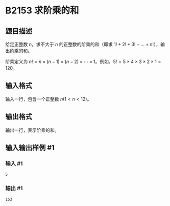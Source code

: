 # B2153 求阶乘的和

## 题目描述

给定正整数 $n$，求不大于 $n$ 的正整数的阶乘的和（即求 $1!+2!+3!+\dots+n!$），输出阶乘的和。

阶乘定义为 $n!=n\times (n-1)\times (n-2)\times \cdots \times 1$。例如，$5! = 5 \times 4 \times 3 \times 2 \times 1=120$。

## 输入格式

输入一行，包含一个正整数 $n(1 < n < 12)$。

## 输出格式

输出一行，表示阶乘的和。

## 输入输出样例 #1

### 输入 #1

```
5
```

### 输出 #1

```
153
```